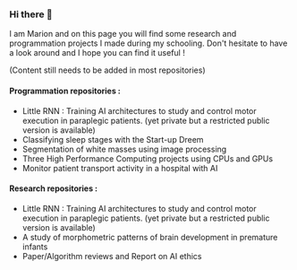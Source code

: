 ### Hi there 👋

I am Marion and on this page you will find some research and programmation projects I made during my schooling. Don't hesitate to have a look around and I hope you can find it useful ! 

(Content still needs to be added in most repositories) 

#### Programmation repositories : 
<ul> 
  <li> Little RNN : Training AI architectures to study and control motor execution in paraplegic patients. (yet private but a restricted public version is available)</li>
  <li> Classifying sleep stages with the Start-up Dreem</li>
  <li> Segmentation of white masses using image processing </li>
  <li> Three High Performance Computing projects using CPUs and GPUs</li>
  <li> Monitor patient transport activity in a hospital with AI </li>
  
</ul>

#### Research repositories : 
<ul>
 <li> Little RNN : Training AI architectures to study and control motor execution in paraplegic patients. (yet private but a restricted public version is available)</li>
  <li> A study of morphometric patterns of brain development in premature infants</li>
  <li> Paper/Algorithm reviews and Report on AI ethics </li> 
</ul> 

<!--
**marionpavaux/marionpavaux** is a ✨ _special_ ✨ repository because its `README.md` (this file) appears on your GitHub profile.

Here are some ideas to get you started:

- 🔭 I’m currently working on ...
- 🌱 I’m currently learning ...
- 👯 I’m looking to collaborate on ...
- 🤔 I’m looking for help with ...
- 💬 Ask me about ...
- 📫 How to reach me: ...
- 😄 Pronouns: ...
- ⚡ Fun fact: ...
-->
